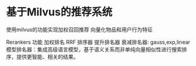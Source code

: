 # 基于Milvus的推荐系统

使用milvus的功能实现加权召回推荐
向量化物品和用户行为特征

Rerankers 功能
加权排名
RRF 排序器
提升排名器
衰减排名器: gauss,exp,linear
模型排名器：集成高级语言模型，基于语义关系而非单纯向量相似性进行搜索排序，提供更智能、相关的结果。





